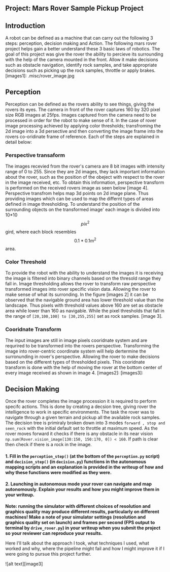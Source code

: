 ## Project: Mars Rover Sample Pickup Project
## Introduction
A robot can be defined as a machine that can carry out the following 3 steps: perception, decision making and Action. The following mars rover project helps gain a better understand these 3 basic laws of robotics.
The goal of this project was give the rover the ability to percieve its surrounding with the help of the camera mounted in the front. Allow it make decisions such as obstacle navigation, identify rock samples, and take appropriate decisions such as picking up the rock samples, throttle or apply brakes.
[images1]: .misc/rover_image.jpg
## Perception
Perception can be defined as the rovers ability to see things, giving the rovers its eyes. The camera in front of the rover captures 160 by 320 pixel size RGB images at 25fps. Images captured from the camera need to be processed in order for the robot to make sense of it. In the case of rover image processing achieved by applying color thresholds; transfroming the 2d image into a 3d persective and then converting the image frame into the rovers co-oridinate frame of reference. Each of the steps are explained in detail below: 
### Perspective transaform
The images recevied from the rover's camera are 8 bit images with intensity range of 0 to 255. Since they are 2d images, they lack important information about the rover, such as the position of the obeject with respect to the rover in the image received, etc. To obtain this information, perspective transform is performed on the received rovers image as seen below [image 4]. Perspective transfrom helps map 3d points on 2d image plane. Thus providing images which can be used to map the differnt types of areas defined in image thresholding.  To understand the position of the surrounding objects on the transformed image' each image is divided into 10*10 $${pix}^2$$ gird, where each block resembles $$0.1*0.1{m}^2$$ area.
### Color Threshold
To provide the robot with the ability to understand the images it is receiving the image is filtered into binary channels based on the thresold range they fall in. Image thresholding allows the rover to transform raw perspective transformed images into rover specific vision data. Allowing the rover to make sense of what its surronding. In the figure [images 2] it can be observed that the navigable ground area has lower threshold value than the landscape. Thus pixels with threshold values above 160 are set as obstacle area while lower than 160 as navigable. While the pixel thresholds that fall in the range of `[20,100,100] to [30,255,255]` set as rock samples. 
[image 3]. 
### Cooridnate Transform
The input images are still in image pixels cooridnate system and are requrired to be transformed into the rovers perspective. Transforming the image into rover-centric coordinate system will help dertermine the surronunding in rover's perspective. Allowing the rover to make decisions based on the different types of thresholded pixels. This cooridnate transform is done with the help of moving the rover at the bottom center of every image received as shown in image 4. 
[images2]: 
[images3]:

## Decision Making
Once the rover completes the image procession it is required to perform specifc actions. This is done by creating a decsion tree, giving rover the intelligence to work in specific environments. The task the rover was to navigate through a given terrain and pickup all the available rock samples.
The decision tree is primiraly broken down into 3 modes `forward , stop and seen_rock` with the initial default set to throttle at maximum speed. 
As the rover moves forward it checks if there is any obstacle in its near vision `np.sum(Rover.vision_image[130:150, 150:170, 0]) < 160`. If path is clear then check if there is a rock in the image.









#### 1. Fill in the `perception_step()` (at the bottom of the `perception.py` script) and `decision_step()` (in `decision.py`) functions in the autonomous mapping scripts and an explanation is provided in the writeup of how and why these functions were modified as they were.


#### 2. Launching in autonomous mode your rover can navigate and map autonomously.  Explain your results and how you might improve them in your writeup.  

**Note: running the simulator with different choices of resolution and graphics quality may produce different results, particularly on different machines!  Make a note of your simulator settings (resolution and graphics quality set on launch) and frames per second (FPS output to terminal by `drive_rover.py`) in your writeup when you submit the project so your reviewer can reproduce your results.**

Here I'll talk about the approach I took, what techniques I used, what worked and why, where the pipeline might fail and how I might improve it if I were going to pursue this project further.  



![alt text][image3]


